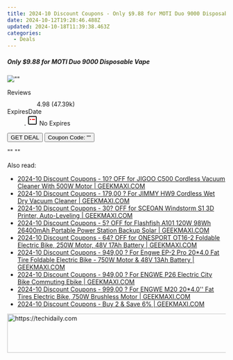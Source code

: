 ```yaml
---
title: 2024-10 Discount Coupons - Only $9.88 for MOTI Duo 9000 Disposable Vape | EightVape
date: 2024-10-12T19:28:46.488Z
updated: 2024-10-18T11:39:38.463Z
categories:
  - Deals
---
```


<div class="max-w-4xl mx-auto grid grid-cols-1 lg:max-w-5xl lg:gap-x-20 lg:grid-cols-2">
  <div class="relative p-3 col-start-1 row-start-1 flex flex-col-reverse rounded-lg bg-gradient-to-t from-black/75 via-black/0 sm:bg-none sm:row-start-2 sm:p-0 lg:row-start-1">
    <h5 class="mt-1 text-lg font-semibold text-white sm:text-slate-900 md:text-2xl dark:sm:text-white">Only $9.88 for MOTI Duo 9000 Disposable Vape</h5>
  </div>
  
  <div class="col-start-1 col-end-3 row-start-1 grid gap-4 sm:mb-6 sm:grid-cols-4 lg:col-start-2 lg:row-span-6 lg:row-end-6 lg:mb-0 lg:gap-6">
      <img src="&quot;https://static.shareasale.com/image/59344/deal/MOTI-Duo-9000-Disposable-Vape.jpg&quot;" onClick="javascript:window.open(decodeURIComponent('%22https%3A%2F%2Fwww.shareasale.com%2Fu.cfm%3Fd%3D1112218%26m%3D59344%26u%3D4338022%22'), '_blank');void(0);" alt="&quot;&quot;" class="h-60 w-full rounded-lg object-cover sm:col-span-2 sm:h-52 lg:col-span-full" loading="lazy" />
    
  </div>
  <dl class="row-start-2 mt-4 flex items-center text-xs font-medium sm:row-start-3 sm:mt-1 md:mt-2.5 lg:row-start-2">
    <dt class="sr-only">Reviews</dt>
    <dd class="flex items-center text-indigo-600 dark:text-indigo-400">
      <svg width="24" height="24" fill="none" aria-hidden="true" class="mr-1 stroke-current dark:stroke-indigo-500">
        <path d="m12 5 2 5h5l-4 4 2.103 5L12 16l-5.103 3L9 14l-4-4h5l2-5Z" stroke-width="2" stroke-linecap="round" stroke-linejoin="round" />
      </svg>
      <span>4.98 <span class="font-normal text-slate-400">(47.39k)</span></span>
    </dd>
    <dt class="sr-only">ExpiresDate</dt>
    <dd class="flex items-center">
      <svg width="2" height="2" aria-hidden="true" fill="currentColor" class="mx-3 text-slate-300">
        <circle cx="1" cy="1" r="1" />
      </svg>
      <svg width="24" height="24" viewBox="0 0 24 24" fill="none" stroke="currentColor" stroke-width="2">
        <rect x="3" y="3" width="18" height="18" rx="2" fill="#fff" />
        <path d="M6 10L18 10" stroke="red" stroke-width="2" fill="none" />
        <path d="M10 6L10 18" stroke="#fff" stroke-width="2" fill="none" />
      </svg>
      No Expires    </dd>
  </dl>
  <div class="col-start-1 row-start-3 mt-4 self-center sm:col-start-2 sm:row-span-2 sm:row-start-2 sm:mt-0 lg:col-start-1 lg:row-start-3 lg:row-end-4 lg:mt-6">
    <button type="button" onClick="javascript:window.open(decodeURIComponent('%22https%3A%2F%2Fwww.shareasale.com%2Fu.cfm%3Fd%3D1112218%26m%3D59344%26u%3D4338022%22'), '_blank');void(0);" class="rounded-lg bg-red-600 px-3 py-2 text-sm font-medium leading-6 text-white">GET DEAL</button>
    <button type="button" onClick="javascript:window.open(decodeURIComponent('%22https%3A%2F%2Fwww.shareasale.com%2Fu.cfm%3Fd%3D1112218%26m%3D59344%26u%3D4338022%22'), '_blank');void(0);" class="border-dashed border-2 border-indigo-600 bg-green-100 text-sm leading-6 font-medium py-2 px-3 rounded-lg">Coupon Code: &quot;&quot;</button>
  </div>
  <p class="col-start-1 mt-4 text-sm leading-6 sm:col-span-2 lg:col-span-1 lg:row-start-4 lg:mt-6 dark:text-slate-400">
    "" 
""  </p>
</div>

<span class="atpl-alsoreadstyle">Also read:</span>
<div><ul>
<li><a href="https://coupons.techidaily.com/coupon-1113425-share-77450-sale/"><u>2024-10 Discount Coupons - 10? OFF for JIGOO C500 Cordless Vacuum Cleaner With 500W Motor | GEEKMAXI.COM</u></a></li>
<li><a href="https://coupons.techidaily.com/coupon-1108701-share-77450-sale/"><u>2024-10 Discount Coupons - 179,00 ? For JIMMY HW9 Cordless Wet Dry Vacuum Cleaner | GEEKMAXI.COM</u></a></li>
<li><a href="https://coupons.techidaily.com/coupon-1110625-share-77450-sale/"><u>2024-10 Discount Coupons - 30? OFF for SCEOAN Windstorm S1 3D Printer, Auto-Leveling | GEEKMAXI.COM</u></a></li>
<li><a href="https://coupons.techidaily.com/coupon-1112809-share-77450-sale/"><u>2024-10 Discount Coupons - 5? OFF for Flashfish A101 120W 98Wh 26400mAh Portable Power Station Backup Solar | GEEKMAXI.COM</u></a></li>
<li><a href="https://coupons.techidaily.com/coupon-1111078-share-77450-sale/"><u>2024-10 Discount Coupons - 64? OFF for ONESPORT OT16-2 Foldable Electric Bike, 250W Motor, 48V 17Ah Battery | GEEKMAXI.COM</u></a></li>
<li><a href="https://coupons.techidaily.com/coupon-1093569-share-77450-sale/"><u>2024-10 Discount Coupons - 949,00 ? For Engwe EP-2 Pro 20*4.0 Fat Tire Foldable Electric Bike - 750W Motor & 48V 13Ah Battery | GEEKMAXI.COM</u></a></li>
<li><a href="https://coupons.techidaily.com/coupon-1093607-share-77450-sale/"><u>2024-10 Discount Coupons - 949,00 ? For ENGWE P26 Electric City Bike Commuting Ebike | GEEKMAXI.COM</u></a></li>
<li><a href="https://coupons.techidaily.com/coupon-1093814-share-77450-sale/"><u>2024-10 Discount Coupons - 999,00 ? For ENGWE M20 20*4.0'' Fat Tires Electric Bike, 750W Brushless Motor | GEEKMAXI.COM</u></a></li>
<li><a href="https://coupons.techidaily.com/coupon-1109154-share-77450-sale/"><u>2024-10 Discount Coupons - Buy 2 & Save 6% | GEEKMAXI.COM</u></a></li>
</ul></div>

<ins class="adsbygoogle"
      style="display:block"
      data-ad-client="ca-pub-7571918770474297"
      data-ad-slot="8358498916"
      data-ad-format="auto"
      data-full-width-responsive="true"></ins>
    

<!-- affiliate ads begin -->
<a href="https://appsumo.8odi.net/c/5597632/2105874/7443" target="_top" id="2105874">
  <img src="//a.impactradius-go.com/display-ad/7443-2105874" border="0" alt="https://techidaily.com" width="728" height="90"/>
</a>
<img height="0" width="0" src="https://appsumo.8odi.net/i/5597632/2105874/7443" style="position:absolute;visibility:hidden;" border="0" />
<!-- affiliate ads end -->


